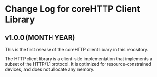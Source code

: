 # Change Log for coreHTTP Client Library

## v1.0.0 (MONTH YEAR)

This is the first release of the coreHTTP client library in this repository.

The HTTP client library is a client-side implementation that implements a subset
of the HTTP/1.1 protocol. It is optimized for resource-constrained devices, and
does not allocate any memory.

